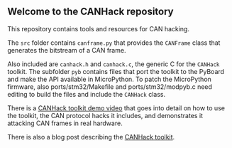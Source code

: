## Welcome to the CANHack repository

This repository contains tools and resources for CAN hacking.

The ``src`` folder contains ``canframe.py`` that provides the ``CANFrame`` class that generates the bitstream of a CAN frame.

Also included are ``canhack.h`` and ``canhack.c``, the generic C for the
``CANHack`` toolkit. The subfolder `pyb` contains files that port the toolkit
to the PyBoard and make the API available in MicroPython. To patch the
MicroPython firmware, also ports/stm32/Makefile and ports/stm32/modpyb.c need
editing to build the files and include the `CANHack` class.

There is a [CANHack toolkit demo video](https://youtu.be/dATyoWOlEJU) 
that goes into detail on how to use the toolkit, the CAN protocol hacks it
includes, and demonstrates it attacking CAN frames in real hardware.

There is also a blog post describing the [CANHack toolkit](https://kentindell.github.io/2020/01/20/canhack-toolkit/).
